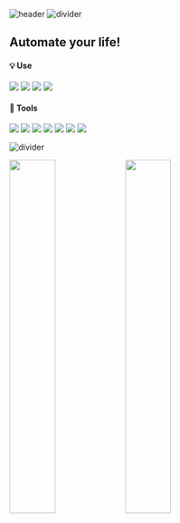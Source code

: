 ![header](https://capsule-render.vercel.app/api?type=rect&color=auto&height=180&section=header&text=Seo-yul%20Yoon&animation=twinkling&fontSize=70)
![divider](https://capsule-render.vercel.app/api?type=rect&height=3&color=DCD3D3) <br />
## Automate your life!

<span>
  <h4>💡 Use </h3>
  <div>
    <img src="https://img.shields.io/badge/go-%2300ADD8.svg?style=plastic&logo=go&logoColor=white" />
    <img src="https://img.shields.io/badge/python-3670A0?style=plastic&logo=python&logoColor=ffdd54" />
    <img src="https://img.shields.io/badge/Kubernetes-326CE5?style=plastic&logo=Kubernetes&logoColor=white" />
    <img src="https://img.shields.io/badge/yaml-%23ffffff.svg?style=plastic&logo=yaml&logoColor=151515" />
  </div>
</span>

<span>
  <h4>🌱 Tools </h3>
  <div>
    <img src="https://img.shields.io/badge/AWS-%23FF9900.svg?style=plastic&logo=amazon-aws&logoColor=white" />
    <img src="https://img.shields.io/badge/datadog-%23632CA6.svg?style=plastic&logo=datadog&logoColor=white" />
    <img src="https://img.shields.io/badge/OpenTelemetry-FFFFFF?&style=plastic&logo=opentelemetry&logoColor=black" />
    <img src="https://img.shields.io/badge/ElasticSearch-005571?style=plastic&logo=ElasticSearch&logoColor=white" />
    <img src="https://img.shields.io/badge/LogStash-005571?style=plastic&logo=LogStash&logoColor=white" />
    <img src="https://img.shields.io/badge/Kibana-005571?style=plastic&logo=Kibana&logoColor=white" />
    <img src="https://img.shields.io/badge/Notion-000000?style=plastic&logo=Notion&logoColor=white" />
  </div>
</span>


![divider](https://capsule-render.vercel.app/api?type=rect&height=3&color=DCD3D3) <br />

<img src="https://github-readme-stats.vercel.app/api/top-langs/?username=seo-yul&layout=compact&theme=radical&hide=html,css&size_weight=0.5&count_weight=0.5" align="left" style="width: 40%" />
<img src="https://github-readme-stats-sigma-five.vercel.app/api?username=seo-yul&count_private=true&theme=radical" align="left" style="width: 40%" />
<!--
**Seo-yul/Seo-yul** is a ✨ _special_ ✨ repository because its `README.md` (this file) appears on your GitHub profile.

Here are some ideas to get you started:
📚
- 🔭 I’m currently working on ...
- 🌱 I’m currently learning ...
- 👯 I’m looking to collaborate on ...
- 🤔 I’m looking for help with ...
- 💬 Ask me about ...
- 📫 How to reach me: ...
- 😄 Pronouns: ...
- ⚡ Fun fact: ...
-->

